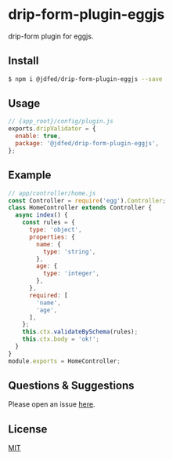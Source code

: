 # drip-form-plugin-eggjs

drip-form plugin for eggjs.

## Install

```bash
$ npm i @jdfed/drip-form-plugin-eggjs --save
```

## Usage

```js
// {app_root}/config/plugin.js
exports.dripValidator = {
  enable: true,
  package: '@jdfed/drip-form-plugin-eggjs',
};
```

## Example

```js
// app/controller/home.js
const Controller = require('egg').Controller;
class HomeController extends Controller {
  async index() {
    const rules = {
      type: 'object',
      properties: {
        name: {
          type: 'string',
        },
        age: {
          type: 'integer',
        },
      },
      required: [
        'name',
        'age',
      ],
    };
    this.ctx.validateBySchema(rules);
    this.ctx.body = 'ok!';
  }
}
module.exports = HomeController;
```

## Questions & Suggestions

Please open an issue [here](https://github.com/JDFED/drip-form).

## License

[MIT](LICENSE)
